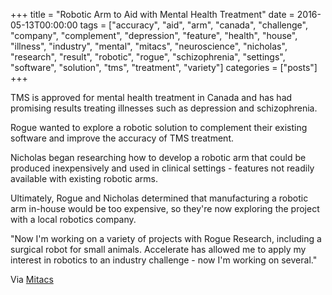 +++
title = "Robotic Arm to Aid with Mental Health Treatment"
date = 2016-05-13T00:00:00
tags = ["accuracy", "aid", "arm", "canada", "challenge", "company", "complement", "depression", "feature", "health", "house", "illness", "industry", "mental", "mitacs", "neuroscience", "nicholas", "research", "result", "robotic", "rogue", "schizophrenia", "settings", "software", "solution", "tms", "treatment", "variety"]
categories = ["posts"]
+++


TMS is approved for mental health treatment in Canada and has had promising results treating illnesses such as depression and schizophrenia.

Rogue wanted to explore a robotic solution to complement their existing software and improve the accuracy of TMS treatment.

<!--more-->

Nicholas began researching how to develop a robotic arm that could be produced inexpensively and used in clinical settings - features not readily available with existing robotic arms.

Ultimately, Rogue and Nicholas determined that manufacturing a robotic arm in-house would be too expensive, so they're now exploring the project with a local robotics company.

"Now I'm working on a variety of projects with Rogue Research, including a surgical robot for small animals. Accelerate has allowed me to apply my interest in robotics to an industry challenge - now I'm working on several."

Via [Mitacs](https://www.mitacs.ca/en/newsroom/success-story/robotic-arm-aid-mental-health-treatment)
